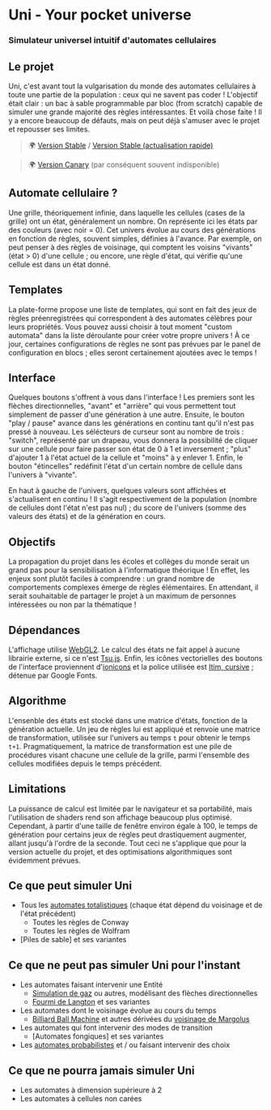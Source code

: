# Uni - Your pocket universe
### Simulateur universel intuitif d'automates cellulaires

## Le projet

Uni, c'est avant tout la vulgarisation du monde des automates cellulaires à toute une partie de la population : ceux qui ne savent pas coder ! L'objectif était clair : un bac à sable programmable par bloc (from scratch) capable de simuler une grande majorité des règles intéressantes. Et voilà chose faite ! Il y a encore beaucoup de défauts, mais on peut déjà s'amuser avec le projet et repousser ses limites.

> 🌍 [Version Stable](https://callmekitsu.com/h/uni) / [Version Stable (actualisation rapide)](https://callmekitsu.replit.app/h/uni)

> 🌍 [Version Canary](https://b8a210d6-fd04-4d4e-8d99-c38dcbba5b0b-00-1eslt0xo4n2r5.kirk.replit.dev/h/uni) (par conséquent souvent indisponible)


## Automate cellulaire ?

Une grille, théoriquement infinie, dans laquelle les cellules (cases de la grille) ont un état, généralement un nombre. On représente ici les états par des couleurs (avec noir = 0). Cet univers évolue au cours des générations en fonction de règles, souvent simples, définies à l'avance. Par exemple, on peut penser à des règles de voisinage, qui comptent les voisins "vivants" (état > 0) d'une cellule ; ou encore, une règle d'état, qui vérifie qu'une cellule est dans un état donné.

## Templates

La plate-forme propose une liste de templates, qui sont en fait des jeux de règles préenregistrées qui correspondent à des automates célèbres pour leurs propriétés. Vous pouvez aussi choisir à tout moment "custom automata" dans la liste déroulante pour créer votre propre univers ! À ce jour, certaines configurations de règles ne sont pas prévues par le panel de configuration en blocs ; elles seront certainement ajoutées avec le temps !

## Interface

Quelques boutons s'offrent à vous dans l'interface ! Les premiers sont les flèches directionnelles, "avant" et "arrière" qui vous permettent tout simplement de passer d'une génération à une autre. Ensuite, le bouton "play / pause" avance dans les générations en continu tant qu'il n'est pas pressé à nouveau. Les sélécteurs de curseur sont au nombre de trois : "switch", représenté par un drapeau, vous donnera la possibilité de cliquer sur une cellule pour faire passer son état de 0 à 1 et inversement ; "plus" d'ajouter 1 à l'état actuel de la cellule et "moins" à y enlever 1. Enfin, le bouton "étincelles" redéfinit l'état d'un certain nombre de cellule dans l'univers à "vivante".

En haut à gauche de l'univers, quelques valeurs sont affichées et s'actualisent en continu ! Il s'agit respectivement de la population (nombre de cellules dont l'état n'est pas nul) ; du score de l'univers (somme des valeurs des états) et de la génération en cours.

## Objectifs

La propagation du projet dans les écoles et collèges du monde serait un grand pas pour la sensibilisation à l'informatique théorique ! En effet, les enjeux sont plutôt faciles à comprendre : un grand nombre de comportements complexes émerge de règles élémentaires. En attendant, il serait souhaitable de partager le projet à un maximum de personnes intéressées ou non par la thématique !

## Dépendances

L'affichage utilise [WebGL2](https://get.webgl.org/webgl2/). Le calcul des états ne fait appel à aucune librairie externe, si ce n'est [Tsu.js](https://callmekitsu.com/h/tsu-js). Enfin, les icônes vectorielles des boutons de l'interface proviennent d'[ionicons](https://ionic.io/icons) et la police utilisée est [Itim, cursive](https://fonts.google.com/specimen/Itim) ; détenue par Google Fonts.

## Algorithme

L'ensenble des états est stocké dans une matrice d'états, fonction de la génération actuelle. Un jeu de règles lui est appliqué et renvoie une matrice de transformation, utilisée sur l'univers au temps `t` pour obtenir le temps `t+1`. Pragmatiquement, la matrice de transformation est une pile de procédures visant chacune une cellule de la grille, parmi l'ensemble des cellules modifiées depuis le temps précédent.

## Limitations

La puissance de calcul est limitée par le navigateur et sa portabilité, mais l'utilisation de shaders rend son affichage beaucoup plus optimisé. Cependant, à partir d'une taille de fenêtre environ égale à 100, le temps de génération pour certains jeux de règles peut drastiquement augmenter, allant jusqu'à l'ordre de la seconde. Tout ceci ne s'applique que pour la version actuelle du projet, et des optimisations algorithmiques sont évidemment prévues.  

## Ce que peut simuler Uni

* Tous les [automates totalistiques](https://fr.wikipedia.org/wiki/Automate_cellulaire#Automates_totalistiques) (chaque état dépend du voisinage et de l'état précédent)
  * Toutes les règles de Conway
  * Toutes les règles de Wolfram
* [Piles de sable] et ses variantes
  

## Ce que ne peut pas simuler Uni __pour l'instant__

* Les automates faisant intervenir une Entité
  * [Simulation de gaz](https://en.wikipedia.org/wiki/HPP_model) ou autres, modélisant des flèches directionnelles
  * [Fourmi de Langton](https://fr.wikipedia.org/wiki/Fourmi_de_Langton) et ses variantes
* Les automates dont le voisinage évolue au cours du temps
  * [Billiard Ball Machine](https://www.cell-auto.com/bbm/2d/index.html) et autres dérivées du [voisinage de Margolus](https://www.cell-auto.com/neighbourhood/margolus/index.html)
* Les automates qui font intervenir des modes de transition
  * [Automates fongiques] et ses variantes
* Les [automates probabilistes](https://fr.wikipedia.org/wiki/Automate_cellulaire#Automates_cellulaires_probabilistes) et / ou faisant intervenir des choix
  
## Ce que ne pourra jamais simuler Uni
* Les automates à dimension supérieure à 2
* Les automates à cellules non carées